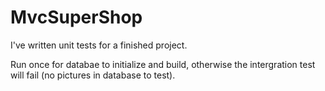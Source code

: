 # MvcSuperShop

I've written unit tests for a finished project.

Run once for databae to initialize and build, otherwise the intergration test will fail (no pictures in database to test).
